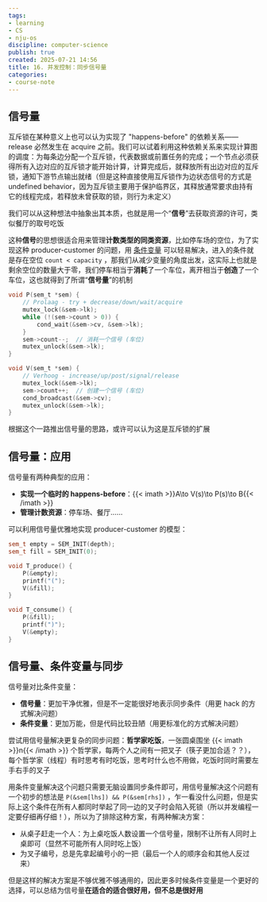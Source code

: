 ```yaml
---
tags:
- learning
- CS
- nju-os
discipline: computer-science
publish: true
created: 2025-07-21 14:56
title: 16. 并发控制：同步信号量
categories:
- course-note
---
```

## 信号量

互斥锁在某种意义上也可以认为实现了 "happens-before" 的依赖关系—— release 必然发生在 acquire 之前。我们可以试着利用这种依赖关系来实现计算图的调度：为每条边分配一个互斥锁，代表数据或前置任务的完成；一个节点必须获得所有入边对应的互斥锁才能开始计算，计算完成后，就释放所有出边对应的互斥锁，通知下游节点输出就绪（但是这种直接使用互斥锁作为边状态信号的方式是 undefined behavior，因为互斥锁主要用于保护临界区，其释放通常要求由持有它的线程完成，若释放未曾获取的锁，则行为未定义）

我们可以从这种想法中抽象出其本质，也就是用一个“**信号**”去获取资源的许可，类似餐厅的取号吃饭

这种**信号**的思想很适合用来管理**计数类型的同类资源**，比如停车场的空位，为了实现这种 producer-customer 的问题，用 [条件变量](15.%20并发控制：同步条件变量.md) 可以轻易解决，进入的条件就是存在空位 `count < capacity` ，那我们从减少变量的角度出发，这实际上也就是剩余空位的数量大于零，我们停车相当于**消耗**了一个车位，离开相当于**创造**了一个车位，这也就得到了所谓“**信号量**”的机制
```c
void P(sem_t *sem) {
    // Prolaag - try + decrease/down/wait/acquire
    mutex_lock(&sem->lk);
    while (!(sem->count > 0)) {
        cond_wait(&sem->cv, &sem->lk);
    }
    sem->count--;  // 消耗一个信号 (车位)
    mutex_unlock(&sem->lk);
}

void V(sem_t *sem) {
    // Verhoog - increase/up/post/signal/release
    mutex_lock(&sem->lk);
    sem->count++;  // 创建一个信号 (车位)
    cond_broadcast(&sem->cv);
    mutex_unlock(&sem->lk);
}
```

根据这个一路推出信号量的思路，或许可以认为这是互斥锁的扩展

## 信号量：应用

信号量有两种典型的应用：
- **实现一个临时的 happens-before**：{{< imath >}}A\to V(s)\to P(s)\to B{{< /imath >}} 
- **管理计数资源**：停车场、餐厅……

可以利用信号量优雅地实现 producer-customer 的模型：
```c++
sem_t empty = SEM_INIT(depth);
sem_t fill = SEM_INIT(0);

void T_produce() {
    P(&empty);
    printf("(");
    V(&fill);
}

void T_consume() {
    P(&fill);
    printf(")");
    V(&empty);
}
```

## 信号量、条件变量与同步

信号量对比条件变量：
- **信号量**：更加干净优雅，但是不一定能很好地表示同步条件（用更 hack 的方式解决问题）
- **条件变量**：更加万能，但是代码比较丑陋（用更标准化的方式解决问题）

尝试用信号量解决更复杂的同步问题：**哲学家吃饭**，一张圆桌围坐 {{< imath >}}n{{< /imath >}} 个哲学家，每两个人之间有一把叉子（筷子更加合适？？），每个哲学家（线程）有时思考有时吃饭，思考时什么也不用做，吃饭时同时需要左手右手的叉子

用条件变量解决这个问题只需要无脑设置同步条件即可，用信号量解决这个问题有一个初步的想法是 `P(&sem[lhs]) && P(&sem[rhs])` ，乍一看没什么问题，但是实际上这个条件在所有人都同时举起了同一边的叉子时会陷入死锁（所以并发编程一定要仔细再仔细！），所以为了排除这种方案，有两种解决方案：
- 从桌子赶走一个人：为上桌吃饭人数设置一个信号量，限制不让所有人同时上桌即可（显然不可能所有人同时吃上饭）
- 为叉子编号，总是先拿起编号小的一把（最后一个人的顺序会和其他人反过来）

但是这样的解决方案是不够优雅不够通用的，因此更多时候条件变量是一个更好的选择，可以总结为信号量**在适合的适合很好用，但不总是很好用**